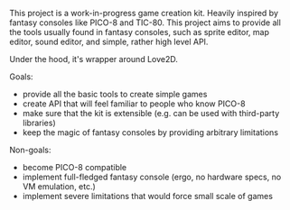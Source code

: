 This project is a work-in-progress game creation kit. Heavily inspired by fantasy consoles like PICO-8 and TIC-80. This project aims to provide all the tools usually found in fantasy consoles, such as sprite editor, map editor, sound editor, and simple, rather high level API.

Under the hood, it's wrapper around Love2D.

Goals:
- provide all the basic tools to create simple games
- create API that will feel familiar to people who know PICO-8
- make sure that the kit is extensible (e.g. can be used with third-party libraries)
- keep the magic of fantasy consoles by providing arbitrary limitations

Non-goals:
- become PICO-8 compatible
- implement full-fledged fantasy console (ergo, no hardware specs, no VM emulation, etc.)
- implement severe limitations that would force small scale of games

